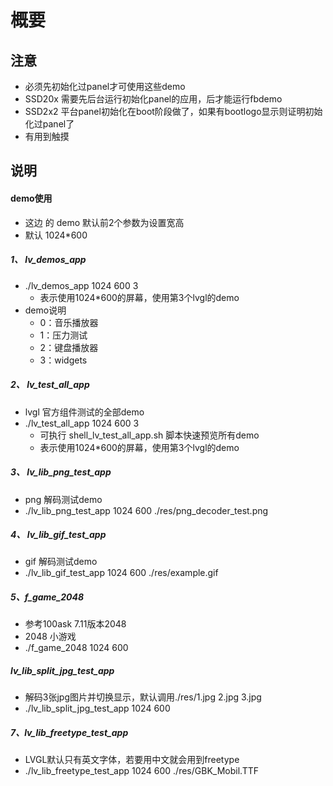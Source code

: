 # 概要
## 注意
- 必须先初始化过panel才可使用这些demo
- SSD20x 需要先后台运行初始化panel的应用，后才能运行fbdemo 
- SSD2x2 平台panel初始化在boot阶段做了，如果有bootlogo显示则证明初始化过panel了
- 有用到触摸

## 说明
#### demo使用
- 这边 的 demo 默认前2个参数为设置宽高
- 默认 1024*600

##### 1、 lv_demos_app
- ./lv_demos_app 1024 600 3
   - 表示使用1024*600的屏幕，使用第3个lvgl的demo
- demo说明
   - 0：音乐播放器
   - 1：压力测试
   - 2：键盘播放器
   - 3：widgets 

##### 2、 lv_test_all_app
- lvgl 官方组件测试的全部demo
- ./lv_test_all_app 1024 600 3
   - 可执行 shell_lv_test_all_app.sh 脚本快速预览所有demo
   - 表示使用1024*600的屏幕，使用第3个lvgl的demo

##### 3、 lv_lib_png_test_app
- png 解码测试demo
- ./lv_lib_png_test_app 1024 600 ./res/png_decoder_test.png

##### 4、 lv_lib_gif_test_app
- gif 解码测试demo
- ./lv_lib_gif_test_app 1024 600 ./res/example.gif

##### 5、f_game_2048
- 参考100ask 7.11版本2048
- 2048 小游戏
- ./f_game_2048 1024 600 

##### lv_lib_split_jpg_test_app
- 解码3张jpg图片并切换显示，默认调用./res/1.jpg 2.jpg 3.jpg
- ./lv_lib_split_jpg_test_app 1024 600 

##### 7、lv_lib_freetype_test_app
- LVGL默认只有英文字体，若要用中文就会用到freetype
- ./lv_lib_freetype_test_app 1024 600 ./res/GBK_Mobil.TTF